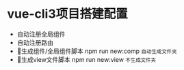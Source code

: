 # vue-cli3项目搭建配置

* 自动注册全局组件
* 自动注册路由
* 🔧生成组件/全局组件脚本 npm run new:comp `自动生成文件夹`
* 🔧生成view文件脚本 npm run new:view `不生成文件夹`
